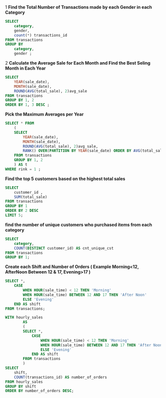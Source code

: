 1 **Find the Total Number of Transactions made by each Gender in each Category**
```sql
SELECT 
	category, 
	gender, 
	count(*) transactions_id 
FROM transactions
GROUP BY 
	category,
	gender ;
```

2 **Calculate the Average Sale for Each Month and Find the Best Seling Month in Each Year**
```sql
SELECT 
	YEAR(sale_date),
    MONTH(sale_date),
	ROUND(AVG(total_sale), 2)avg_sale
FROM transactions
GROUP BY 1, 2 
ORDER BY 1, 3 DESC ;
```
**Pick the Maximum Averages per Year**
```sql
SELECT * FROM 
	(
	SELECT 
		YEAR(sale_date),
		MONTH(sale_date),
		ROUND(AVG(total_sale), 2)avg_sale,
		RANK() OVER(PARTITION BY YEAR(sale_date) ORDER BY AVG(total_sale) DESC) as rink
	FROM transactions
	GROUP BY 1, 2 
	) AS t 
WHERE rink = 1 ;
```
**Find the top 5 customers based on the highest total sales**
```sql
SELECT 
	customer_id ,
	SUM(total_sale)
FROM transactions 
GROUP BY 1  
ORDER BY 2 DESC
LIMIT 5;
```
**find the number of unique customers who purchased items from each category**
```sql
SELECT 
	category,
    COUNT(DISTINCT customer_id) AS cnt_unique_cst
FROM transactions 
GROUP BY 1;
```
**Create each Shift and Number of Orders ( Example Morning<12, AfterNoon Between 12 & 17, Evening>17 )**
```sql
SELECT *,
	CASE
		WHEN HOUR(sale_time) < 12 THEN 'Morning' 
		WHEN HOUR(sale_time) BETWEEN 12 AND 17 THEN 'After Noon'
		ELSE 'Evening'
	END AS shift
FROM transactions;

WITH hourly_sales
		AS
		(
		SELECT *,
			CASE
				WHEN HOUR(sale_time) < 12 THEN 'Morning' 
				WHEN HOUR(sale_time) BETWEEN 12 AND 17 THEN 'After Noon'
				ELSE 'Evening'
			END AS shift
		FROM transactions
		)
SELECT 
	shift,
	COUNT(transactions_id) AS number_of_orders 
FROM hourly_sales
GROUP BY shift
ORDER BY number_of_orders DESC;
```
